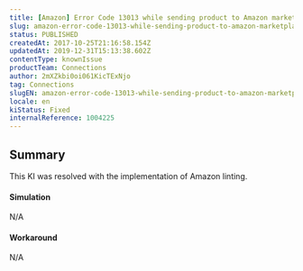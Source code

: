 ```yaml
---
title: [Amazon] Error Code 13013 while sending product to Amazon marketplace
slug: amazon-error-code-13013-while-sending-product-to-amazon-marketplace
status: PUBLISHED
createdAt: 2017-10-25T21:16:58.154Z
updatedAt: 2019-12-31T15:13:38.602Z
contentType: knownIssue
productTeam: Connections
author: 2mXZkbi0oi061KicTExNjo
tag: Connections
slugEN: amazon-error-code-13013-while-sending-product-to-amazon-marketplace
locale: en
kiStatus: Fixed
internalReference: 1004225
---
```


## Summary


This KI was resolved with the implementation of Amazon linting.



#### Simulation


N/A



#### Workaround


N/A



